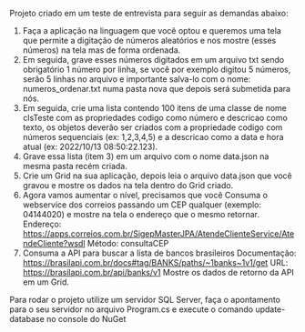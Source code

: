 Projeto criado em um teste de entrevista para seguir as demandas abaixo:

1. Faça a aplicação na linguagem que você optou e queremos uma tela que permite a digitação de números aleatórios e nos mostre (esses números) na tela mas de forma ordenada.
2. Em seguida, grave esses números digitados em um arquivo txt sendo obrigatório 1 número por linha, se você por exemplo digitou 5 números, serão 5 linhas no arquivo e importante salva-lo com o nome: numeros_ordenar.txt numa pasta nova que depois será submetida para nós.
3. Em seguida, crie uma lista contendo 100 itens de uma classe de nome clsTeste com as propriedades codigo como número e descricao como texto, os objetos deverão ser criados com a propriedade codigo com números sequenciais (ex: 1,2,3,4,5) e a descricao como a data e hora atual (ex: 2022/10/13 08:50:22.123).
4. Grave essa lista (item 3) em um arquivo com o nome data.json na mesma pasta recém criada.
5. Crie um Grid na sua aplicação, depois leia o arquivo data.json que você gravou e mostre os dados na tela dentro do Grid criado.
6. Agora vamos aumentar o nível, precisamos que você Consuma o webservice dos correios passando um CEP qualquer (exemplo: 04144020) e mostre na tela o endereço que o mesmo retornar.
Endereço: https://apps.correios.com.br/SigepMasterJPA/AtendeClienteService/AtendeCliente?wsdl Método: consultaCEP
7. Consuma a API para buscar a lista de bancos brasileiros
Documentação: https://brasilapi.com.br/docs#tag/BANKS/paths/~1banks~1v1/get
URL: https://brasilapi.com.br/api/banks/v1
Mostre os dados de retorno da API em um Grid.

Para rodar o projeto utilize um servidor SQL Server, faça o apontamento para o seu servidor no arquivo Program.cs e execute o comando update-database no console do NuGet
